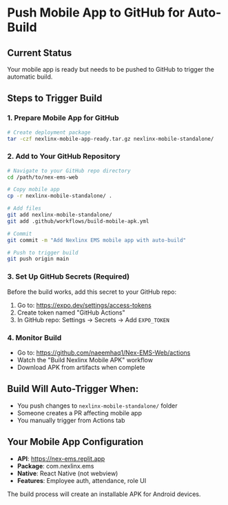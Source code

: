 # Push Mobile App to GitHub for Auto-Build

## Current Status
Your mobile app is ready but needs to be pushed to GitHub to trigger the automatic build.

## Steps to Trigger Build

### 1. Prepare Mobile App for GitHub
```bash
# Create deployment package
tar -czf nexlinx-mobile-app-ready.tar.gz nexlinx-mobile-standalone/
```

### 2. Add to Your GitHub Repository
```bash
# Navigate to your GitHub repo directory
cd /path/to/nex-ems-web

# Copy mobile app
cp -r nexlinx-mobile-standalone/ .

# Add files
git add nexlinx-mobile-standalone/
git add .github/workflows/build-mobile-apk.yml

# Commit
git commit -m "Add Nexlinx EMS mobile app with auto-build"

# Push to trigger build
git push origin main
```

### 3. Set Up GitHub Secrets (Required)
Before the build works, add this secret to your GitHub repo:

1. Go to: https://expo.dev/settings/access-tokens
2. Create token named "GitHub Actions"
3. In GitHub repo: Settings → Secrets → Add `EXPO_TOKEN`

### 4. Monitor Build
- Go to: https://github.com/naeemhaq1/Nex-EMS-Web/actions
- Watch the "Build Nexlinx Mobile APK" workflow
- Download APK from artifacts when complete

## Build Will Auto-Trigger When:
- You push changes to `nexlinx-mobile-standalone/` folder
- Someone creates a PR affecting mobile app
- You manually trigger from Actions tab

## Your Mobile App Configuration
- **API**: https://nex-ems.replit.app
- **Package**: com.nexlinx.ems  
- **Native**: React Native (not webview)
- **Features**: Employee auth, attendance, role UI

The build process will create an installable APK for Android devices.